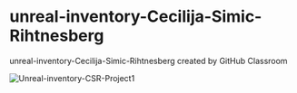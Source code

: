 # unreal-inventory-Cecilija-Simic-Rihtnesberg
unreal-inventory-Cecilija-Simic-Rihtnesberg created by GitHub Classroom

![Unreal-inventory-CSR-Project1](https://user-images.githubusercontent.com/90723803/180998199-305c8891-1155-4f39-b977-de9c83a520e8.JPG)
